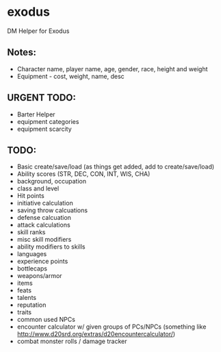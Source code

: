 # exodus
DM Helper for Exodus

## Notes:
+ Character name, player name, age, gender, race, height and weight
+ Equipment - cost, weight, name, desc

## URGENT TODO:
+ Barter Helper
+ equipment categories
+ equipment scarcity

## TODO:

- Basic create/save/load (as things get added, add to create/save/load)
- Ability scores (STR, DEC, CON, INT, WIS, CHA)
- background, occupation
- class and level
- Hit points
- initiative calculation
- saving throw calcuations
- defense calcuation
- attack calculations
- skill ranks
- misc skill modifiers
- ability modifiers to skills
- languages
- experience points
- bottlecaps
- weapons/armor
- items
- feats
- talents
- reputation
- traits
- common used NPCs
- encounter calculator w/ given groups of PCs/NPCs (something like http://www.d20srd.org/extras/d20encountercalculator/)
- combat monster rolls / damage tracker

